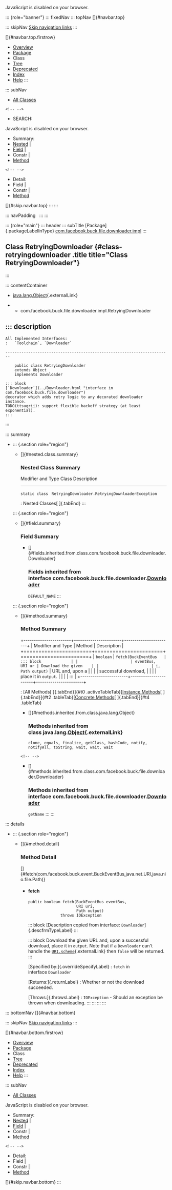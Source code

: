 <div>

JavaScript is disabled on your browser.

</div>

::: {role="banner"}
::: fixedNav
::: topNav
[]{#navbar.top}

::: skipNav
[Skip navigation links](#skip.navbar.top "Skip navigation links")
:::

[]{#navbar.top.firstrow}

-   [Overview](../../../../../../index.html)
-   [Package](package-summary.html)
-   Class
-   [Tree](package-tree.html)
-   [Deprecated](../../../../../../deprecated-list.html)
-   [Index](../../../../../../index-all.html)
-   [Help](../../../../../../help-doc.html)
:::

::: subNav
-   [All Classes](../../../../../../allclasses.html)

```{=html}
<!-- -->
```
-   SEARCH:

<div>

<div>

JavaScript is disabled on your browser.

</div>

</div>

<div>

-   Summary: 
-   [Nested](#nested.class.summary) \| 
-   [Field](#field.summary) \| 
-   Constr \| 
-   [Method](#method.summary)

```{=html}
<!-- -->
```
-   Detail: 
-   Field \| 
-   Constr \| 
-   [Method](#method.detail)

</div>

[]{#skip.navbar.top}
:::
:::

::: navPadding
 
:::
:::

::: {role="main"}
::: header
::: subTitle
[Package]{.packageLabelInType} [com.facebook.buck.file.downloader.impl](package-summary.html)
:::

## Class RetryingDownloader {#class-retryingdownloader .title title="Class RetryingDownloader"}
:::

::: contentContainer
-   [java.lang.Object](http://docs.oracle.com/javase/7/docs/api/java/lang/Object.html?is-external=true "class or interface in java.lang"){.externalLink}

-   -   com.facebook.buck.file.downloader.impl.RetryingDownloader

::: description
-   

    All Implemented Interfaces:
    :   `Toolchain`, `Downloader`

    ------------------------------------------------------------------------

        public class RetryingDownloader
        extends Object
        implements Downloader

    ::: block
    [`Downloader`](../Downloader.html "interface in com.facebook.buck.file.downloader")
    decorator which adds retry logic to any decorated downloader
    instance.
    TODO(ttsugrii): support flexible backoff strategy (at least
    exponential).
    :::
:::

::: summary
-   ::: {.section role="region"}
    -   []{#nested.class.summary}

        ### Nested Class Summary

          Modifier and Type   Class                                              Description
          ------------------- -------------------------------------------------- -------------
          `static class `     `RetryingDownloader.RetryingDownloaderException`    

          : Nested Classes[ ]{.tabEnd}
    :::

    ::: {.section role="region"}
    -   []{#field.summary}

        ### Field Summary

        -   []{#fields.inherited.from.class.com.facebook.buck.file.downloader.Downloader}

            ### Fields inherited from interface com.facebook.buck.file.downloader.[Downloader](../Downloader.html "interface in com.facebook.buck.file.downloader")

            `DEFAULT_NAME`
    :::

    ::: {.section role="region"}
    -   []{#method.summary}

        ### Method Summary

        +-----------------------+-----------------------+-----------------------+
        | Modifier and Type     | Method                | Description           |
        +=======================+=======================+=======================+
        | `boolean`             | `fetch​(BuckEventBus   | ::: block             |
        |                       | eventBus,      URI ur | Download the given    |
        |                       | i,      Path output)` | URL and, upon a       |
        |                       |                       | successful download,  |
        |                       |                       | place it in `output`. |
        |                       |                       | :::                   |
        +-----------------------+-----------------------+-----------------------+

        : [All Methods[ ]{.tabEnd}]{#t0 .activeTableTab}[[Instance
        Methods](javascript:show(2);)[ ]{.tabEnd}]{#t2
        .tableTab}[[Concrete
        Methods](javascript:show(8);)[ ]{.tabEnd}]{#t4 .tableTab}

        -   []{#methods.inherited.from.class.java.lang.Object}

            ### Methods inherited from class java.lang.[Object](http://docs.oracle.com/javase/7/docs/api/java/lang/Object.html?is-external=true "class or interface in java.lang"){.externalLink}

            `clone, equals, finalize, getClass, hashCode, notify, notifyAll, toString, wait, wait, wait`

        ```{=html}
        <!-- -->
        ```
        -   []{#methods.inherited.from.class.com.facebook.buck.file.downloader.Downloader}

            ### Methods inherited from interface com.facebook.buck.file.downloader.[Downloader](../Downloader.html "interface in com.facebook.buck.file.downloader")

            `getName`
    :::
:::

::: details
-   ::: {.section role="region"}
    -   []{#method.detail}

        ### Method Detail

        []{#fetch(com.facebook.buck.event.BuckEventBus,java.net.URI,java.nio.file.Path)}

        -   #### fetch

            ``` methodSignature
            public boolean fetch​(BuckEventBus eventBus,
                                 URI uri,
                                 Path output)
                          throws IOException
            ```

            ::: block
            [Description copied from
            interface: `Downloader`]{.descfrmTypeLabel}
            :::

            ::: block
            Download the given URL and, upon a successful download,
            place it in `output`. Note that if a `Downloader` can\'t
            handle the
            [`URI.scheme`](http://docs.oracle.com/javase/7/docs/api/java/net/URI.html?is-external=true#scheme "class or interface in java.net"){.externalLink}
            then `false` will be returned.
            :::

            [Specified by:]{.overrideSpecifyLabel}
            :   `fetch` in interface `Downloader`

            [Returns:]{.returnLabel}
            :   Whether or not the download succeeded.

            [Throws:]{.throwsLabel}
            :   `IOException` - Should an exception be thrown when
                downloading.
    :::
:::
:::
:::

::: bottomNav
[]{#navbar.bottom}

::: skipNav
[Skip navigation links](#skip.navbar.bottom "Skip navigation links")
:::

[]{#navbar.bottom.firstrow}

-   [Overview](../../../../../../index.html)
-   [Package](package-summary.html)
-   Class
-   [Tree](package-tree.html)
-   [Deprecated](../../../../../../deprecated-list.html)
-   [Index](../../../../../../index-all.html)
-   [Help](../../../../../../help-doc.html)
:::

::: subNav
-   [All Classes](../../../../../../allclasses.html)

<div>

<div>

JavaScript is disabled on your browser.

</div>

</div>

<div>

-   Summary: 
-   [Nested](#nested.class.summary) \| 
-   [Field](#field.summary) \| 
-   Constr \| 
-   [Method](#method.summary)

```{=html}
<!-- -->
```
-   Detail: 
-   Field \| 
-   Constr \| 
-   [Method](#method.detail)

</div>

[]{#skip.navbar.bottom}
:::
